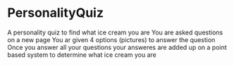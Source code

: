 # PersonalityQuiz
A personality quiz to find what ice cream you are
You are asked questions on a new page
You ar given 4 options (pictures) to answer the question
Once you answer all your questions your answeres are added up on a point based system to determine what ice cream you are

